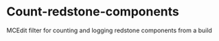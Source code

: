 # Count-redstone-components
MCEdit filter for counting and logging redstone components from a build
